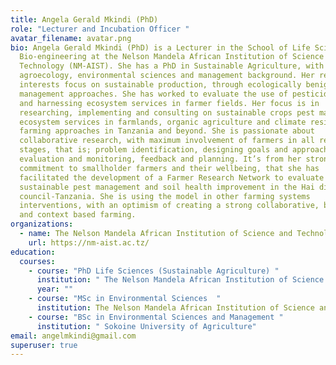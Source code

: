 ```yaml
---
title: Angela Gerald Mkindi (PhD)
role: "Lecturer and Incubation Officer "
avatar_filename: avatar.png
bio: Angela Gerald Mkindi (PhD) is a Lecturer in the School of Life Sciences and
  Bio-engineering at the Nelson Mandela African Institution of Science and
  Technology (NM-AIST). She has a PhD in Sustainable Agriculture, with
  agroecology, environmental sciences and management background. Her research
  interests focus on sustainable production, through ecologically benign pest
  management approaches. She has worked to evaluate the use of pesticidal plants
  and harnessing ecosystem services in farmer fields. Her focus is in
  researching, implementing and consulting on sustainable crops pest management,
  ecosystem services in farmlands, organic agriculture and climate resilient
  farming approaches in Tanzania and beyond. She is passionate about
  collaborative research, with maximum involvement of farmers in all research
  stages, that is; problem identification, designing goals and approaches,
  evaluation and monitoring, feedback and planning. It’s from her strong
  commitment to smallholder farmers and their wellbeing, that she has
  facilitated the development of a Farmer Research Network to evaluate
  sustainable pest management and soil health improvement in the Hai district
  council-Tanzania. She is using the model in other farming systems
  interventions, with an optimism of creating a strong collaborative, bottom up
  and context based farming.
organizations:
  - name: The Nelson Mandela African Institution of Science and Technology
    url: https://nm-aist.ac.tz/
education:
  courses:
    - course: "PhD Life Sciences (Sustainable Agriculture) "
      institution: " The Nelson Mandela African Institution of Science and Technology"
      year: ""
    - course: "MSc in Environmental Sciences  "
      institution: The Nelson Mandela African Institution of Science and Technology
    - course: "BSc in Environmental Sciences and Management "
      institution: " Sokoine University of Agriculture"
email: angelmkindi@gmail.com
superuser: true
---
```

